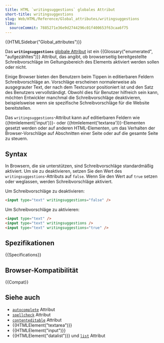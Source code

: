 ```yaml
---
title: HTML `writingsuggestions` globales Attribut
short-title: writingsuggestions
slug: Web/HTML/Reference/Global_attributes/writingsuggestions
l10n:
  sourceCommit: 7885271e36e9d2744296c01f400653f63caa6f75
---
```


{{HTMLSidebar("Global_attributes")}}

Das **`writingsuggestions`** [globale Attribut](/de/docs/Web/HTML/Reference/Global_attributes) ist ein {{Glossary("enumerated", "aufgezähltes")}} Attribut, das angibt, ob browserseitig bereitgestellte Schreibvorschläge im Geltungsbereich des Elements aktiviert werden sollen oder nicht.

Einige Browser bieten den Benutzern beim Tippen in editierbaren Feldern Schreibvorschläge an. Vorschläge erscheinen normalerweise als ausgegrauter Text, der nach dem Textcursor positioniert ist und den Satz des Benutzers vervollständigt. Obwohl dies für Benutzer hilfreich sein kann, möchten Entwickler manchmal die Schreibvorschläge deaktivieren, beispielsweise wenn sie spezifische Schreibvorschläge für die Website bereitstellen.

Das `writingsuggestions`-Attribut kann auf editierbaren Feldern wie {{htmlelement('input')}}- oder {{htmlelement('textarea')}}-Elementen gesetzt werden oder auf anderen HTML-Elementen, um das Verhalten der Browser-Vorschläge auf Abschnitten einer Seite oder auf die gesamte Seite zu steuern.

## Syntax

In Browsern, die sie unterstützen, sind Schreibvorschläge standardmäßig aktiviert. Um sie zu deaktivieren, setzen Sie den Wert des `writingsuggestions`-Attributs auf `false`. Wenn Sie den Wert auf `true` setzen oder weglassen, werden Schreibvorschläge aktiviert.

Um Schreibvorschläge zu deaktivieren:

```html
<input type="text" writingsuggestions="false" />
```

Um Schreibvorschläge zu aktivieren:

```html
<input type="text" />
<input type="text" writingsuggestions />
<input type="text" writingsuggestions="true" />
```

## Spezifikationen

{{Specifications}}

## Browser-Kompatibilität

{{Compat}}

## Siehe auch

- [`autocomplete`](/de/docs/Web/HTML/Reference/Attributes/autocomplete) Attribut
- [`spellcheck`](/de/docs/Web/HTML/Reference/Global_attributes/spellcheck) Attribut
- [`contenteditable`](/de/docs/Web/HTML/Reference/Global_attributes/contenteditable) Attribut
- {{HTMLElement("textarea")}}
- {{HTMLElement("input")}}
- {{HTMLElement("datalist")}} und [`list`](/de/docs/Web/HTML/Reference/Elements/input#list) Attribut
